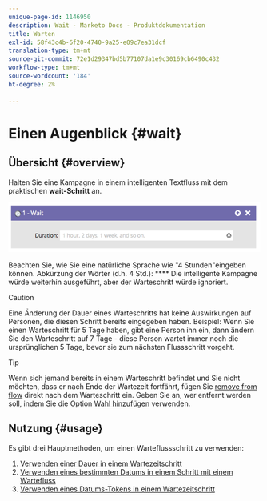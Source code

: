 ```yaml
---
unique-page-id: 1146950
description: Wait - Marketo Docs - Produktdokumentation
title: Warten
exl-id: 58f43c4b-6f20-4740-9a25-e09c7ea31dcf
translation-type: tm+mt
source-git-commit: 72e1d29347bd5b77107da1e9c30169cb6490c432
workflow-type: tm+mt
source-wordcount: '184'
ht-degree: 2%

---
```


# Einen Augenblick {#wait}

## Übersicht {#overview}

Halten Sie eine Kampagne in einem intelligenten Textfluss mit dem praktischen **wait-Schritt** an.

![](assets/wait-overview.png)

Beachten Sie, wie Sie eine natürliche Sprache wie &quot;4 Stunden&quot;eingeben können. Abkürzung der Wörter (d.h. 4 Std.): **** Die intelligente Kampagne würde weiterhin ausgeführt, aber der Warteschritt würde ignoriert.

>[!CAUTION]
>
>Eine Änderung der Dauer eines Warteschritts hat keine Auswirkungen auf Personen, die diesen Schritt bereits eingegeben haben. Beispiel: Wenn Sie einen Warteschritt für 5 Tage haben, gibt eine Person ihn ein, dann ändern Sie den Warteschritt auf 7 Tage - diese Person wartet immer noch die ursprünglichen 5 Tage, bevor sie zum nächsten Flussschritt vorgeht.

>[!TIP]
>
>Wenn sich jemand bereits in einem Warteschritt befindet und Sie nicht möchten, dass er nach Ende der Wartezeit fortfährt, fügen Sie [remove from flow](/help/marketo/product-docs/core-marketo-concepts/smart-campaigns/flow-actions/remove-from-flow.md) direkt nach dem Warteschritt ein. Geben Sie an, wer entfernt werden soll, indem Sie die Option [Wahl hinzufügen](/help/marketo/product-docs/core-marketo-concepts/smart-campaigns/flow-actions/use-add-choice-in-a-flow-step.md) verwenden.

## Nutzung {#usage}

Es gibt drei Hauptmethoden, um einen Warteflussschritt zu verwenden:

1. [Verwenden einer Dauer in einem Wartezeitschritt](/help/marketo/product-docs/core-marketo-concepts/smart-campaigns/flow-actions/wait/use-a-duration-in-a-wait-flow-step.md)
1. [Verwenden eines bestimmten Datums in einem Schritt mit einem Wartefluss](/help/marketo/product-docs/core-marketo-concepts/smart-campaigns/flow-actions/wait/use-a-specific-date-in-a-wait-flow-step.md)
1. [Verwenden eines Datums-Tokens in einem Wartezeitschritt](/help/marketo/product-docs/core-marketo-concepts/smart-campaigns/flow-actions/wait/use-a-date-token-in-a-wait-flow-step.md)
